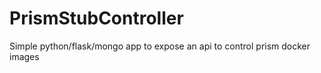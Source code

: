 # PrismStubController
Simple python/flask/mongo app to expose an api to control prism docker images
